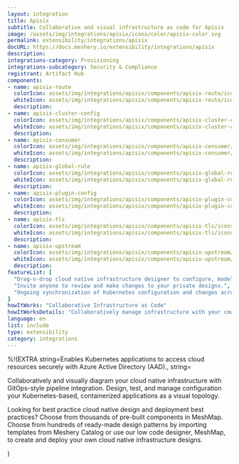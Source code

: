 ```yaml
---
layout: integration
title: Apisix
subtitle: Collaborative and visual infrastructure as code for Apisix
image: /assets/img/integrations/apisix/icons/color/apisix-color.svg
permalink: extensibility/integrations/apisix
docURL: https://docs.meshery.io/extensibility/integrations/apisix
description: 
integrations-category: Provisioning
integrations-subcategory: Security & Compliance
registrant: Artifact Hub
components: 
- name: apisix-route
  colorIcon: assets/img/integrations/apisix/components/apisix-route/icons/color/apisix-route-color.svg
  whiteIcon: assets/img/integrations/apisix/components/apisix-route/icons/white/apisix-route-white.svg
  description: 
- name: apisix-cluster-config
  colorIcon: assets/img/integrations/apisix/components/apisix-cluster-config/icons/color/apisix-cluster-config-color.svg
  whiteIcon: assets/img/integrations/apisix/components/apisix-cluster-config/icons/white/apisix-cluster-config-white.svg
  description: 
- name: apisix-consumer
  colorIcon: assets/img/integrations/apisix/components/apisix-consumer/icons/color/apisix-consumer-color.svg
  whiteIcon: assets/img/integrations/apisix/components/apisix-consumer/icons/white/apisix-consumer-white.svg
  description: 
- name: apisix-global-rule
  colorIcon: assets/img/integrations/apisix/components/apisix-global-rule/icons/color/apisix-global-rule-color.svg
  whiteIcon: assets/img/integrations/apisix/components/apisix-global-rule/icons/white/apisix-global-rule-white.svg
  description: 
- name: apisix-plugin-config
  colorIcon: assets/img/integrations/apisix/components/apisix-plugin-config/icons/color/apisix-plugin-config-color.svg
  whiteIcon: assets/img/integrations/apisix/components/apisix-plugin-config/icons/white/apisix-plugin-config-white.svg
  description: 
- name: apisix-tls
  colorIcon: assets/img/integrations/apisix/components/apisix-tls/icons/color/apisix-tls-color.svg
  whiteIcon: assets/img/integrations/apisix/components/apisix-tls/icons/white/apisix-tls-white.svg
  description: 
- name: apisix-upstream
  colorIcon: assets/img/integrations/apisix/components/apisix-upstream/icons/color/apisix-upstream-color.svg
  whiteIcon: assets/img/integrations/apisix/components/apisix-upstream/icons/white/apisix-upstream-white.svg
  description: 
featureList: [
  "Drag-n-drop cloud native infrastructure designer to configure, model, and deploy your workloads.",
  "Invite anyone to review and make changes to your private designs.",
  "Ongoing synchronization of Kubernetes configuration and changes across any number of clusters."
]
howItWorks: "Collaborative Infrastructure as Code"
howItWorksDetails: "Collaboratively manage infrastructure with your coworkers synchronously sharing the same designs."
language: en
list: include
type: extensibility
category: integrations
---
```

%!(EXTRA string=Enables Kubernetes applications to access cloud resources securely with Azure Active Directory (AAD)., string=<p>
    Collaboratively and visually diagram your cloud native infrastructure with GitOps-style pipeline integration. Design, test, and manage configuration your Kubernetes-based, containerized applications as a visual topology.
</p>
<p>
    Looking for best practice cloud native design and deployment best practices? Choose from thousands of pre-built components in MeshMap. Choose from hundreds of ready-made design patterns by importing templates from Meshery Catalog or use our low code designer, MeshMap, to create and deploy your own cloud native infrastructure designs.
</p>)